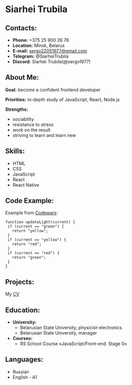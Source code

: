  # Siarhei Trubila
## Contacts:
* **Phone:** +375 25 900 26 76
* **Location:** Minsk, Belarus
* **E-mail:** sergo22051977@gmail.com
* **Telegram:** @SiarheiTrubila
* **Discord:** Siarhei Trubila(@sergo1977)
## About Me:
**Goal:** become a confident frontend developer

**Priorities:** in-depth study of JavaScript, React, Node.js

**Strengths:**
* sociability
* resistance to stress
* work on the result
* striving to learn and learn new
## Skills:
* HTML
* CSS
* JavaScript
* React
* React Native
## Code Example:
Example from [Codewars](https://www.codewars.com/kata/58649884a1659ed6cb000072 "Kata"):
```
function updateLight(current) {
 if (current == "green") {
   return "yellow";
 }
 if (current == "yellow") {
   return "red";
 } 
 if (current == "red") {
   return "green";
 }
}
```
## Projects:
My [CV](https://sergo1977.github.io/rsschool-cv/ "My CV")
## Education:
* **University:**
   - Belarusian State University, physicist-electronics
   - Belarusian State University, manager
* **Courses:**
   - RS School Course «JavaScript/Front-end. Stage 0»
## Languages:
* Russian
* English - A1
